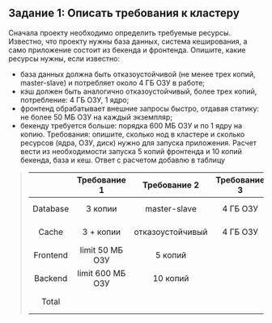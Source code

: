 ## Задание 1: Описать требования к кластеру
Сначала проекту необходимо определить требуемые ресурсы. Известно, что проекту нужны база данных, система кеширования, а само приложение состоит из бекенда и фронтенда. Опишите, какие ресурсы нужны, если известно:

- база данных должна быть отказоустойчивой (не менее трех копий, master-slave) и потребляет около 4 ГБ ОЗУ в работе;
- кэш должен быть аналогично отказоустойчивый, более трех копий, потребление: 4 ГБ ОЗУ, 1 ядро;
- фронтенд обрабатывает внешние запросы быстро, отдавая статику: не более 50 МБ ОЗУ на каждый экземпляр;
- бекенду требуется больше: порядка 600 МБ ОЗУ и по 1 ядру на копию.
Требования: опишите, сколько нод в кластере и сколько ресурсов (ядра, ОЗУ, диск) нужно для запуска приложения. Расчет вести из необходимости запуска 5 копий фронтенда и 10 копий бекенда, база и кеш.
 Ответ с расчетом добавлю в таблицу
> | | Требование 1 | Требование 2 | Требование 3 | Требование 4 | Node CPU | Node RAM | Node Storage |
> |:---:|:---:|:---:|:---:|:---:|:---:|:---:|:---:|
> | Database | 3 копии | master-slave | 4 ГБ ОЗУ | | 0,6 | 12 ГБ |90 ГБ |
> | Cache | 3 + копии | отказоустойчивый | 4 ГБ ОЗУ | 1 ядро |3 | 12 ГБ | 60 ГБ |
> | Frontend | limit 50 МБ ОЗУ | 5 копий | | | 0,5 | 0,25 ГБ | 5 ГБ |
> | Backend| limit 600 МБ ОЗУ | 10 копий | | | 2 | 6 ГБ | 10 ГБ |
> | Total | | | | 6,1 | 30,25 ГБ | 165 ГБ |
